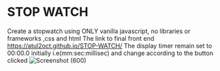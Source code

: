 # STOP WATCH
 Create a stopwatch using ONLY vanilla javascript, no libraries or frameworks ,css and html
 The link to final front end https://atul2oct.github.io/STOP-WATCH/
 The display timer remain set to 00:00.0 initially i.e(mm:sec:millisec) and change according to the button clicked
 ![Screenshot (600)](https://user-images.githubusercontent.com/55950948/224681944-3c82d1ef-1816-454f-ae68-d415fb9061e6.png)
